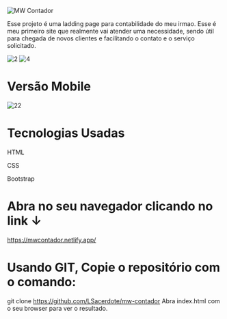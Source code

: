 ![MW Contador](https://user-images.githubusercontent.com/107942374/222155362-0c4c46b4-b3fa-4a87-a604-c966964758ad.png)

Esse projeto é uma ladding page para contabilidade do meu  irmao.
Esse é meu primeiro site que realmente vai atender uma necessidade, sendo útil para chegada de novos clientes e facilitando o contato e o serviço solicitado.

![2](https://user-images.githubusercontent.com/107942374/222154800-3b2a3f22-04b8-484c-97b3-95bf94ec5e46.png)
![4](https://user-images.githubusercontent.com/107942374/222154839-5ff6c8e0-fb2e-4451-9a9b-192243ba0256.png)

# Versão Mobile
![22](https://user-images.githubusercontent.com/107942374/222155970-417be745-e3c2-44db-a424-8ade03986f2c.png)

# Tecnologias Usadas
HTML

CSS

Bootstrap
 


# Abra no seu navegador clicando no link  ↓
https://mwcontador.netlify.app/


# Usando GIT, Copie o repositório com o comando:
git clone https://github.com/LSacerdote/mw-contador
Abra index.html com o seu browser para ver o resultado.
             
